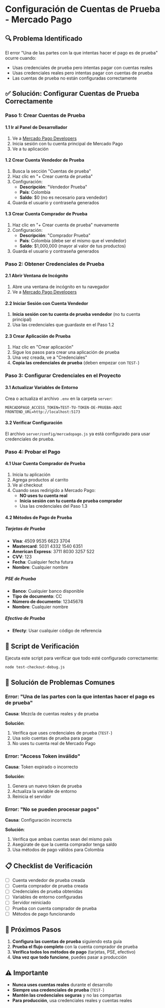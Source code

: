 # Configuración de Cuentas de Prueba - Mercado Pago

## 🔍 Problema Identificado

El error "Una de las partes con la que intentas hacer el pago es de prueba" ocurre cuando:
- Usas credenciales de prueba pero intentas pagar con cuentas reales
- Usas credenciales reales pero intentas pagar con cuentas de prueba
- Las cuentas de prueba no están configuradas correctamente

## ✅ Solución: Configurar Cuentas de Prueba Correctamente

### Paso 1: Crear Cuentas de Prueba

#### 1.1 Ir al Panel de Desarrollador
1. Ve a [Mercado Pago Developers](https://www.mercadopago.com.co/developers/panel)
2. Inicia sesión con tu cuenta principal de Mercado Pago
3. Ve a tu aplicación

#### 1.2 Crear Cuenta Vendedor de Prueba
1. Busca la sección "Cuentas de prueba"
2. Haz clic en "+ Crear cuenta de prueba"
3. Configuración:
   - **Descripción**: "Vendedor Prueba"
   - **País**: Colombia
   - **Saldo**: $0 (no es necesario para vendedor)
4. Guarda el usuario y contraseña generados

#### 1.3 Crear Cuenta Comprador de Prueba
1. Haz clic en "+ Crear cuenta de prueba" nuevamente
2. Configuración:
   - **Descripción**: "Comprador Prueba"
   - **País**: Colombia (debe ser el mismo que el vendedor)
   - **Saldo**: $1,000,000 (mayor al valor de tus productos)
4. Guarda el usuario y contraseña generados

### Paso 2: Obtener Credenciales de Prueba

#### 2.1 Abrir Ventana de Incógnito
1. Abre una ventana de incógnito en tu navegador
2. Ve a [Mercado Pago Developers](https://www.mercadopago.com.co/developers/panel)

#### 2.2 Iniciar Sesión con Cuenta Vendedor
1. **Inicia sesión con tu cuenta de prueba vendedor** (no tu cuenta principal)
2. Usa las credenciales que guardaste en el Paso 1.2

#### 2.3 Crear Aplicación de Prueba
1. Haz clic en "Crear aplicación"
2. Sigue los pasos para crear una aplicación de prueba
3. Una vez creada, ve a "Credenciales"
4. **Copia las credenciales de prueba** (deben empezar con `TEST-`)

### Paso 3: Configurar Credenciales en el Proyecto

#### 3.1 Actualizar Variables de Entorno
Crea o actualiza el archivo `.env` en la carpeta `server`:

```env
MERCADOPAGO_ACCESS_TOKEN=TEST-TU-TOKEN-DE-PRUEBA-AQUI
FRONTEND_URL=http://localhost:5173
```

#### 3.2 Verificar Configuración
El archivo `server/config/mercadopago.js` ya está configurado para usar credenciales de prueba.

### Paso 4: Probar el Pago

#### 4.1 Usar Cuenta Comprador de Prueba
1. Inicia tu aplicación
2. Agrega productos al carrito
3. Ve al checkout
4. Cuando seas redirigido a Mercado Pago:
   - **NO uses tu cuenta real**
   - **Inicia sesión con tu cuenta de prueba comprador**
   - Usa las credenciales del Paso 1.3

#### 4.2 Métodos de Pago de Prueba

##### Tarjetas de Prueba
- **Visa**: 4509 9535 6623 3704
- **Mastercard**: 5031 4332 1540 6351
- **American Express**: 3711 8030 3257 522
- **CVV**: 123
- **Fecha**: Cualquier fecha futura
- **Nombre**: Cualquier nombre

##### PSE de Prueba
- **Banco**: Cualquier banco disponible
- **Tipo de documento**: CC
- **Número de documento**: 12345678
- **Nombre**: Cualquier nombre

##### Efectivo de Prueba
- **Efecty**: Usar cualquier código de referencia

## 🧪 Script de Verificación

Ejecuta este script para verificar que todo esté configurado correctamente:

```bash
node test-checkout-debug.js
```

## 🔧 Solución de Problemas Comunes

### Error: "Una de las partes con la que intentas hacer el pago es de prueba"

**Causa**: Mezcla de cuentas reales y de prueba

**Solución**:
1. Verifica que uses credenciales de prueba (`TEST-`)
2. Usa solo cuentas de prueba para pagar
3. No uses tu cuenta real de Mercado Pago

### Error: "Access Token inválido"

**Causa**: Token expirado o incorrecto

**Solución**:
1. Genera un nuevo token de prueba
2. Actualiza la variable de entorno
3. Reinicia el servidor

### Error: "No se pueden procesar pagos"

**Causa**: Configuración incorrecta

**Solución**:
1. Verifica que ambas cuentas sean del mismo país
2. Asegúrate de que la cuenta comprador tenga saldo
3. Usa métodos de pago válidos para Colombia

## 📋 Checklist de Verificación

- [ ] Cuenta vendedor de prueba creada
- [ ] Cuenta comprador de prueba creada
- [ ] Credenciales de prueba obtenidas
- [ ] Variables de entorno configuradas
- [ ] Servidor reiniciado
- [ ] Prueba con cuenta comprador de prueba
- [ ] Métodos de pago funcionando

## 🚀 Próximos Pasos

1. **Configura las cuentas de prueba** siguiendo esta guía
2. **Prueba el flujo completo** con la cuenta comprador de prueba
3. **Verifica todos los métodos de pago** (tarjetas, PSE, efectivo)
4. **Una vez que todo funcione**, puedes pasar a producción

## ⚠️ Importante

- **Nunca uses cuentas reales** durante el desarrollo
- **Siempre usa credenciales de prueba** (`TEST-`)
- **Mantén las credenciales seguras** y no las compartas
- **Para producción**, usa credenciales reales y cuentas reales 